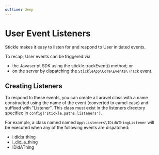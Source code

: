 ```yaml
---
outline: deep
---
```


# User Event Listeners

Stickle makes it easy to listen for and respond to User initiated events.

To recap, User events can be triggered via:

-   the Javascript SDK using the stickle.trackEvent() method; or
-   on the server by dispatching the `StickleApp\Core\Events\Track` event.

## Creating Listeners

To respond to these events, you can create a Laravel class with a name constructed using the name of the event (converted to camel case) and suffixed with "Listener". This class must exist in the listeners directory specifiec in `config('stickle.paths.listeners')`.

For example, a class named named `App\Listeners\IDidAThingListener` will be executed when any of the following events are dispatched:

-   i:did\:a:thing
-   i_did_a_thing
-   IDidAThing

